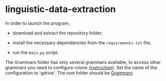 # linguistic-data-extraction
In order to launch the program, 

- download and extract the repository folder;

- install the necessary dependencies from the <code>requirements.txt</code> file;

- run the <code>main.py</code> script.

The Grammars folder has only several grammars available, to access other grammars you need to configure rclone ([instruction](https://rclone.org/drive/)). Set the name of the configuration to 'gdrive'. The root folder should be [Grammars](https://drive.google.com/drive/folders/1-GRhRW7KyluVOwTmoln9C_5bIyzgSLeN?usp=sharing).
